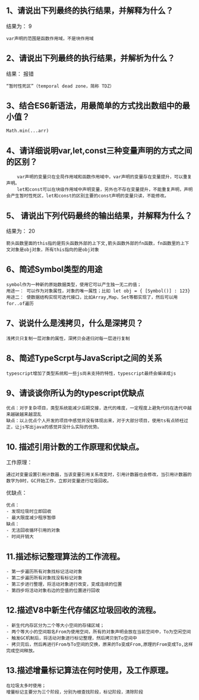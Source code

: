 ## 1、请说出下列最终的执行结果，并解释为什么？
结果为： 9
```
var声明的范围是函数作用域，不是块作用域
```

## 2、请说出下列最终的执行结果，并解析为什么？

结果： 报错
```
“暂时性死区”（temporal dead zone，简称 TDZ）
```


## 3、结合ES6新语法，用最简单的方式找出数组中的最小值？

```
Math.min(...arr)
```

## 4、请详细说明var,let,const三种变量声明的方式之间的区别？
```
    var声明的变量只在全局作用域和函数作用域中，var声明的变量存在变量提升，可以重复声明。
    let和const可以在块级作用域中声明变量，另外也不存在变量提升，不能重复声明，声明会产生暂时性死区，let和const的区别主要的const声明的变量只读，不能修改。
```

## 5、 请说出下列代码最终的输出结果，并解释为什么？

结果为： 20
```
箭头函数里面的this指的是剪头函数外部的上下文,箭头函数外部的fn函数，fn函数里的上下文对象是obj对象，所有this指向的是obj对象
```

## 6、简述Symbol类型的用途
```
symbol作为一种新的原始数据类型，使用它可以产生独一无二的值；
用途一： 可以作为对象属性，对象的唯一属性；比如 let obj = { [Symbol()] : 123}
用途二： 使数据结构实现可迭代接口，比如Array,Map，Set等都实现了，然后可以用for..of遍历
```

## 7、说说什么是浅拷贝，什么是深拷贝？

```
浅拷贝只复制一层对象的属性，深拷贝会递归对每一层进行复制
```
## 8、简述TypeScrpt与JavaScript之间的关系
```
typescript增加了类型系统和一些js尚未支持的特性，typescript最终会编译成js
```
## 9、请谈谈你所认为的typescript优缺点
```
优点：对于复杂项目，类型系统能减少后期交接，迭代的难度，一定程度上避免代码在迭代中越来越破越来越混乱
缺点：以上优点个人开发的项目中感觉并没有体现出来，对于大部分项目，使用ts有点矫枉过正，让js写出java的感觉并没什么实际的优势。
```
## 10. 描述引用计数的工作原理和优缺点。
工作原理：
```
通过对变量设置引用计数器，当该变量引用关系改变时，引用计数器也会修改，当引用计数器的数字为0时，GC开始工作，立即对变量进行垃圾回收。
```
优缺点：
```
优点：
- 发现垃圾时立即回收
- 最大限度减少程序暂停
缺点：
- 无法回收循环引用的对象
- 时间开销大
```

## 11.描述标记整理算法的工作流程。
```
- 第一步遍历所有对象找标记活动对象
- 第二步遍历所有对象找没有标记对象
- 第三步进行整理，将活动对象进行改变，变成连续的位置
- 第四步将活动对象右边的空值的位置进行回收

```

## 12.描述V8中新生代存储区垃圾回收的流程。
```
- 新生代内存区分为二个等大小空间的存储区域；
- 两个等大小的空间取名From为使用空间，所有的对象声明会放在当前空间中，To为空闲空间
- 触发GC机制后，将活动对象进行标记整理，然后拷贝到To空间中
- 拷贝完后，然后再进行From与To空间的交换，原来的To变成From,原理的From变成To,这样完成空间释放。
```

## 13.描述增量标记算法在何时使用，及工作原理。
```
在垃圾太多时使用；
增量标记主要分为三个阶段，分别为根查找阶段，标记阶段，清除阶段
```